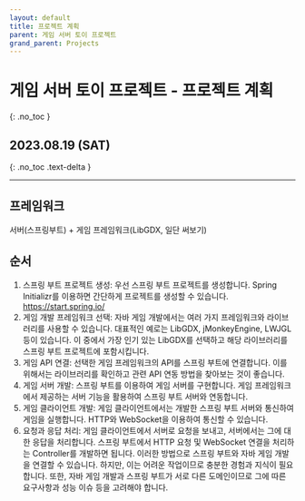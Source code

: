 ```yaml
---
layout: default
title: 프로젝트 계획
parent: 게임 서버 토이 프로젝트
grand_parent: Projects
---
```


# 게임 서버 토이 프로젝트 - 프로젝트 계획
{: .no_toc }

## 2023.08.19 (SAT)
{: .no_toc .text-delta }

---

## 프레임워크
서버(스프링부트) + 게임 프레임워크(LibGDX, 일단 써보기)

## 순서
1. 스프링 부트 프로젝트 생성:
우선 스프링 부트 프로젝트를 생성합니다. Spring Initializr를 이용하면 간단하게 프로젝트를 생성할 수 있습니다. https://start.spring.io/  
2. 게임 개발 프레임워크 선택:
자바 게임 개발에서는 여러 가지 프레임워크와 라이브러리를 사용할 수 있습니다. 대표적인 예로는 LibGDX, jMonkeyEngine, LWJGL 등이 있습니다. 이 중에서 가장 인기 있는 LibGDX를 선택하고 해당 라이브러리를 스프링 부트 프로젝트에 포함시킵니다.  
3. 게임 API 연결:
선택한 게임 프레임워크의 API를 스프링 부트에 연결합니다. 이를 위해서는 라이브러리를 확인하고 관련 API 연동 방법을 찾아보는 것이 좋습니다.  
4. 게임 서버 개발:
스프링 부트를 이용하여 게임 서버를 구현합니다. 게임 프레임워크에서 제공하는 서버 기능을 활용하여 스프링 부트 서버와 연동합니다.  
5. 게임 클라이언트 개발:
게임 클라이언트에서는 개발한 스프링 부트 서버와 통신하여 게임을 실행합니다. HTTP와 WebSocket을 이용하여 통신할 수 있습니다.  
6. 요청과 응답 처리:
게임 클라이언트에서 서버로 요청을 보내고, 서버에서는 그에 대한 응답을 처리합니다. 스프링 부트에서 HTTP 요청 및 WebSocket 연결을 처리하는 Controller를 개발하면 됩니다. 이러한 방법으로 스프링 부트와 자바 게임 개발을 연결할 수 있습니다. 하지만, 이는 어려운 작업이므로 충분한 경험과 지식이 필요합니다. 또한, 자바 게임 개발과 스프링 부트가 서로 다른 도메인이므로 그에 따른 요구사항과 성능 이슈 등을 고려해야 합니다.